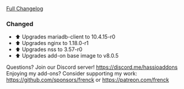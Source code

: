 [Full Changelog][changelog]

### Changed

- ⬆ Upgrades mariadb-client to 10.4.15-r0
- ⬆ Upgrades nginx to 1.18.0-r1
- ⬆ Upgrades nss to 3.57-r0
- ⬆ Upgrades add-on base image to v8.0.5

[changelog]: https://github.com/hassio-addons/addon-traccar/compare/v0.9.0...v0.9.1

Questions? Join our Discord server! https://discord.me/hassioaddons
Enjoying my add-ons? Consider supporting my work:
https://github.com/sponsors/frenck or https://patreon.com/frenck